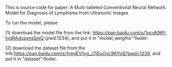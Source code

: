 This is source code for paper: A Multi-labeled Conventional Neural Network Model for Diagnosis of Lymphoma from Ultrasonic Images

To run the model, please

(1) download the model file from the link: https://pan.baidu.com/s/1ocvA9Kf-tygRAgcpynsSmQ  (pwd:1234), and put it in "model_weights" floder.

(2) download the dataset file from the link:https://pan.baidu.com/s/1rwgEV1yg_J7jEuOvL9KYoQ?pwd=1234, and put it in "dataset" floder.

